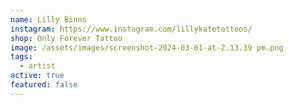 ```yaml
---
name: Lilly Binns
instagram: https://www.instagram.com/lillykatetattoos/
shop: Only Forever Tattoo
image: /assets/images/screenshot-2024-03-01-at-2.13.39 pm.png
tags:
  - artist
active: true
featured: false
---
```

